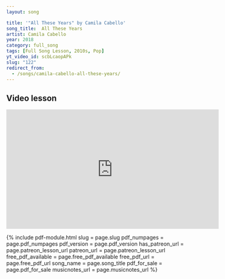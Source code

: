 ```yaml
---
layout: song

title: '"All These Years" by Camila Cabello'
song_title:  All These Years
artist: Camila Cabello
year: 2018
category: full_song
tags: [Full Song Lesson, 2010s, Pop]
yt_video_id: scbLcaopAPk
slug: "122"
redirect_from:
  - /songs/camila-cabello-all-these-years/
---
```


## Video lesson

<iframe width="560" height="315" src="https://www.youtube.com/embed/scbLcaopAPk?showinfo=0" frameborder="0" allowfullscreen></iframe><br />




{% include pdf-module.html slug = page.slug pdf_numpages = page.pdf_numpages pdf_version = page.pdf_version has_patreon_url = page.patreon_lesson_url patreon_url = page.patreon_lesson_url free_pdf_available = page.free_pdf_available free_pdf_url = page.free_pdf_url song_name = page.song_title pdf_for_sale = page.pdf_for_sale musicnotes_url = page.musicnotes_url %}
